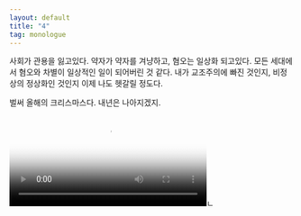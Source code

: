 ```yaml
---
layout: default
title: "4"
tag: monologue
---
```

사회가 관용을 잃고있다. 약자가 약자를 겨냥하고, 혐오는 일상화 되고있다. 모든 세대에서 혐오와 차별이 일상적인 일이 되어버린 것 같다. 내가 교조주의에 빠진 것인지, 비정상의 정상화인 것인지 이제 나도 헷갈릴 정도다.

벌써 올해의 크리스마스다. 내년은 나아지겠지.
<video controls width="350" poster="/assets/video/happyxmas.jpg">
    <source src="/assets/video/happyxmas.mp4">
</video>ㄴ